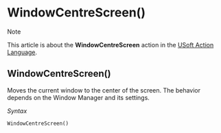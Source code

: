 # WindowCentreScreen()



> [!NOTE]
> This article is about the **WindowCentreScreen** action in the [USoft Action Language](/docs/Task%20flow/Action%20Language%20reference/USoft%20Action%20Language.md).

## **WindowCentreScreen()**

Moves the current window to the center of the screen. The behavior depends on the Window Manager and its settings.

*Syntax*

```
WindowCentreScreen()
```

 